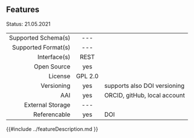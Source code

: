 ## Features

Status: 21.05.2021

|                     |            |          |
| -------------------:| :--------: | :------- |
| Supported Schema(s) | ---        |           |
| Supported Format(s) | ---        |
| Interface(s)        | REST       |          |
| Open Source         | yes        |          |
| License             | GPL 2.0    |          |
| Versioning          | yes        | supports also DOI versioning |
| AAI                 | yes        |  ORCID, gitHub, local account        |
| External Storage    | ---        |          |
| Referencable        | yes        | DOI      |


{{#include ../featureDescription.md }}

